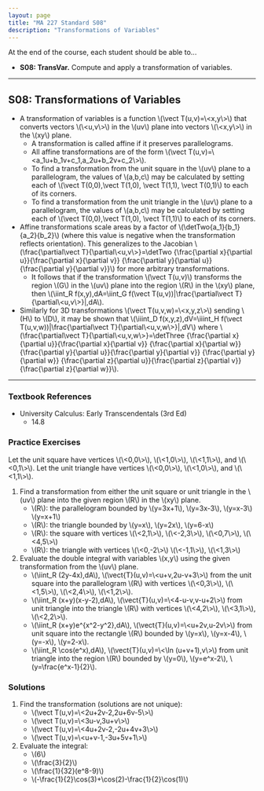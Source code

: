 ```yaml
---
layout: page
title: "MA 227 Standard S08"
description: "Transformations of Variables"
---
```


At the end of the course, each student should be able to...

- **S08: TransVar.**
   Compute and apply a transformation of variables.

---

## S08: Transformations of Variables

- A transformation of variables is a function \\(\\vect T(u,v)=\\<x,y\\>\\)
  that converts vectors \\(\\<u,v\\>\\) in the \\(uv\\) plane into vectors
  \\(\\<x,y\\>\\) in the \\(xy\\) plane.
    - A transformation is called affine if it preserves parallelograms.
    - All affine transformations are of the form
      \\(\\vect T(u,v)=\\<a_1u+b_1v+c_1,a_2u+b_2v+c_2\\>\\).
    - To find a transformation from the unit square in the \\(uv\\) plane
      to a parallelogram,
      the values of \\(a,b,c\\) may be calculated by setting each of
      \\(\vect T(0,0),\vect T(1,0), \vect T(1,1), \vect T(0,1)\\) to each
      of its corners.
    - To find a transformation from the unit triangle in the \\(uv\\) plane
      to a parallelogram,
      the values of \\(a,b,c\\) may be calculated by setting each of
      \\(\vect T(0,0),\vect T(1,0), \vect T(1,1)\\) to each
      of its corners.
- Affine transformations scale
  areas by a factor of \\(\detTwo{a_1}{b_1}{a_2}{b_2}\\)
  (where this value is
  negative when the transformation reflects orientation). This generalizes to
  the Jacobian \\(\frac{\partial\vect T}{\partial\\<u,v\\>}=\detTwo
  {\frac{\partial x}{\partial u}}{\frac{\partial x}{\partial v}}
  {\frac{\partial y}{\partial u}}{\frac{\partial y}{\partial v}}\\) for
  more arbitrary transformations.
    - It follows that if the transformation \\(\vect T(u,v)\\) transforms
      the region \\(G\\) in the \\(uv\\) plane into the region \\(R\\)
      in the \\(xy\\) plane, then
      \\(\iint_R f(x,y)\,dA=\iint_G
      f(\vect T(u,v))\|\frac{\partial\vect T}{\partial\\<u,v\\>}\|\,dA\\).
- Similarly for 3D transformations \\(\\vect T(u,v,w)=\\<x,y,z\\>\\) sending
  \\(H\\) to \\(D\\), it may be shown that
  \\(\iiint_D f(x,y,z)\,dV=\iiint_H
  f(\vect T(u,v,w))\|\frac{\partial\vect T}{\partial\\<u,v,w\\>}\|\,dV\\)
  where  \\(\frac{\partial\vect T}{\partial\\<u,v,w\\>}=\detThree
  {\frac{\partial x}{\partial u}}{\frac{\partial x}{\partial v}}
  {\frac{\partial x}{\partial w}}
  {\frac{\partial y}{\partial u}}{\frac{\partial y}{\partial v}}
  {\frac{\partial y}{\partial w}}
  {\frac{\partial z}{\partial u}}{\frac{\partial z}{\partial v}}
  {\frac{\partial z}{\partial w}}\\).


---

### Textbook References

- University Calculus: Early Transcendentals (3rd Ed)
    - 14.8

### Practice Exercises

Let the unit square have vertices \\(\\<0,0\\>\\), \\(\\<1,0\\>\\),
\\(\\<1,1\\>\\), and \\(\\<0,1\\>\\).
Let the unit triangle have vertices \\(\\<0,0\\>\\), \\(\\<1,0\\>\\),
and \\(\\<1,1\\>\\).

1. Find a transformation from either the unit square or unit triangle in the
  \\(uv\\) plane into the given region \\(R\\) in the \\(xy\\) plane.
    - \\(R\\): the parallelogram bounded by \\(y=3x+1\\),
      \\(y=3x-3\\), \\(y=x-3\\) \\(y=x+1\\)
    - \\(R\\): the triangle bounded by \\(y=x\\), \\(y=2x\\), \\(y=6-x\\)
    - \\(R\\): the square with vertices \\(\\<2,1\\>\\), \\(\\<-2,3\\>\\),
      \\(\\<0,7\\>\\), \\(\\<4,5\\>\\)
    - \\(R\\): the triangle with vertices \\(\\<0,-2\\>\\) \\(\\<-1,1\\>\\),
      \\(\\<1,3\\>\\)
2. Evaluate the double integral with variables \\(x,y\\) using the given
  transformation from the \\(uv\\) plane.
    - \\(\iint_R (2y-4x)\,dA\\), \\(\vect{T}(u,v)=\\<u+v,2u-v+3\\>\\) from
      the unit square into the parallelogram \\(R\\) with vertices
      \\(\\<0,3\\>\\), \\(\\<1,5\\>\\), \\(\\<2,4\\>\\), \\(\\<1,2\\>\\).
    - \\(\iint_R (x+y)(x-y-2)\,dA\\), \\(\vect{T}(u,v)=\\<4-u-v,v-u+2\\>\\) from
      unit triangle into the triangle \\(R\\) with vertices \\(\\<4,2\\>\\),
      \\(\\<3,1\\>\\), \\(\\<2,2\\>\\).
    - \\(\iint_R (x+y)e^{x^2-y^2}\,dA\\), \\(\vect{T}(u,v)=\\<u+2v,u-2v\\>\\)
      from unit square into the rectangle \\(R\\) bounded by \\(y=x\\), \\(y=x-4\\), \\(y=-x\\), \\(y=2-x\\).
    - \\(\iint_R \cos(e^x)\,dA\\),
      \\(\vect{T}(u,v)=\\<\ln (u+v+1),v\\>\\)
      from unit triangle into the region \\(R\\) bounded by \\(y=0\\),
      \\(y=e^x-2\\), \\(y=\frac{e^x-1}{2}\\).

### Solutions

1. Find the transformation (solutions are not unique):
    - \\(\vect T(u,v)=\\<2u+2v-2,2u+6v-5\\>\\)
    - \\(\vect T(u,v)=\\<3u-v,3u+v\\>\\)
    - \\(\vect T(u,v)=\\<4u+2v-2,-2u+4v+3\\>\\)
    - \\(\vect T(u,v)=\\<u+v-1,-3u+5v+1\\>\\)
2. Evaluate the integral:
    - \\(6\\)
    - \\(\frac{3}{2}\\)
    - \\(\frac{1}{32}(e^8-9)\\)
    - \\(-\frac{1}{2}\cos(3)+\cos(2)-\frac{1}{2}\cos(1)\\)
